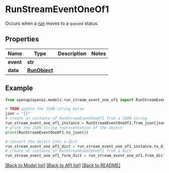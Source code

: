 # RunStreamEventOneOf1

Occurs when a [run](/docs/api-reference/runs/object) moves to a `queued` status.

## Properties

Name | Type | Description | Notes
------------ | ------------- | ------------- | -------------
**event** | **str** |  | 
**data** | [**RunObject**](RunObject.md) |  | 

## Example

```python
from openapiopenai.models.run_stream_event_one_of1 import RunStreamEventOneOf1

# TODO update the JSON string below
json = "{}"
# create an instance of RunStreamEventOneOf1 from a JSON string
run_stream_event_one_of1_instance = RunStreamEventOneOf1.from_json(json)
# print the JSON string representation of the object
print(RunStreamEventOneOf1.to_json())

# convert the object into a dict
run_stream_event_one_of1_dict = run_stream_event_one_of1_instance.to_dict()
# create an instance of RunStreamEventOneOf1 from a dict
run_stream_event_one_of1_form_dict = run_stream_event_one_of1.from_dict(run_stream_event_one_of1_dict)
```
[[Back to Model list]](../README.md#documentation-for-models) [[Back to API list]](../README.md#documentation-for-api-endpoints) [[Back to README]](../README.md)


